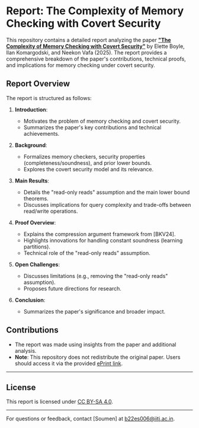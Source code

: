 # Report: The Complexity of Memory Checking with Covert Security

This repository contains a detailed report analyzing the paper **["The Complexity of Memory Checking with Covert Security"](https://eprint.iacr.org/2025/358)** by Elette Boyle, Ilan Komargodski, and Neekon Vafa (2025). The report provides a comprehensive breakdown of the paper's contributions, technical proofs, and implications for memory checking under covert security.

## Report Overview

The report is structured as follows:

1. **Introduction**: 
   - Motivates the problem of memory checking and covert security.
   - Summarizes the paper's key contributions and technical achievements.

2. **Background**:
   - Formalizes memory checkers, security properties (completeness/soundness), and prior lower bounds.
   - Explores the covert security model and its relevance.

3. **Main Results**:
   - Details the "read-only reads" assumption and the main lower bound theorems.
   - Discusses implications for query complexity and trade-offs between read/write operations.

4. **Proof Overview**:
   - Explains the compression argument framework from [BKV24].
   - Highlights innovations for handling constant soundness (learning partitions).
   - Technical role of the "read-only reads" assumption.

5. **Open Challenges**:
   - Discusses limitations (e.g., removing the "read-only reads" assumption).
   - Proposes future directions for research.

6. **Conclusion**:
   - Summarizes the paper's significance and broader impact.

## Contributions

- The report was made using insights from the paper and additional analysis.
- **Note**: This repository does not redistribute the original paper. Users should access it via the provided [ePrint link](https://eprint.iacr.org/2025/358).

---

## License

This report is licensed under [CC BY-SA 4.0](https://creativecommons.org/licenses/by-sa/4.0/). 

---

For questions or feedback, contact [Soumen] at [b22es006@iitj.ac.in](b22es006@iitj.ac.in).
